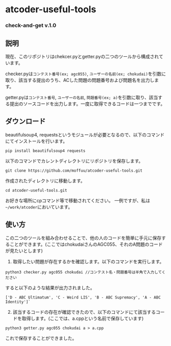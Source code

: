 # atcoder-useful-tools

### check-and-get v.1.0

## 説明
現在、このリポジトリはchekcer.pyとgetter.pyの二つのツールから構成されています。

checker.pyは`コンテスト番号(ex; agc055)`, `ユーザーの名前(ex; chokudai)`を引数に取り、該当する提出のうち、ACした問題の問題番号および問題名を出力します。

getter.pyは`コンテスト番号`, `ユーザーの名前`, `問題番号(ex; a)`を引数に取り、該当する提出のソースコードを出力します。一度に取得できるコードは一つまでです。


## ダウンロード

beautifulsoup4, requestsというモジュールが必要となるので、以下のコマンドにてインストールを行います。

```bash=
pip install beautifulsoup4 requests
```

以下のコマンドでカレントディレクトリにリポジトリを保存します。

```bash=
git clone https://github.com/moffuu/atcoder-useful-tools.git
```

作成されたディレクトリに移動します。

```bash=
cd atcoder-useful-tools.git
```

お好きな場所にcpコマンド等で移動されてください。
一例ですが、私は`~/work/atcoder`においています。


## 使い方
この二つのツールを組み合わせることで、他の人のコードを簡単に手元に保存することができます。(ここではchokudaiさんのAGC055、それのA問題のコードが見たいとします)

1. 取得したい問題が存在するかを確認します。以下のコマンドを実行します。

```bash=
python3 checker.py agc055 chokudai //コンテスト名・問題番号は半角で入力してください
```

すると以下のような結果が出力されました。

```bash=
['D - ABC Ultimatum', 'C - Weird LIS', 'B - ABC Supremacy', 'A - ABC Identity']`
```

2. 該当するコードの存在が確認できたので、以下のコマンドにて該当するコードを取得します。(ここでは、a.cppという名前で保存しています)

```bash=
python3 getter.py agc055 chokudai a > a.cpp
```

これで保存することができました。
